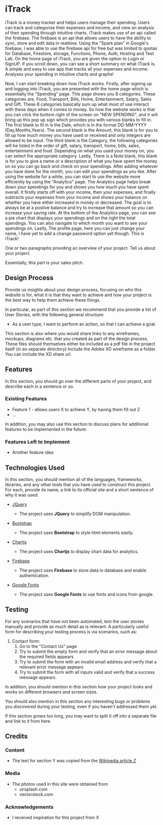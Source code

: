 # iTrack

iTrack is a money tracker and helps users manage their spending. Users can track and categorise their expenses and income, and view an analysis of their spending through intuitive charts. iTrack makes use of an api called the firebase. The firebase is an api that allows users to have the ability to sync, store and edit data in realtime. Using the "Spark plan"
in Google's firebase, I was able to use the firebase api for free but was limited to quotas for Database, Firestore, storage, Functions, Phone, Auth, Hosting and Test Lab. On the home page of iTrack, you are given the option to Login or SignUP. If you scroll down, you can see a short summary on what iTrack is. A simple and easy to use app that tracks all your expenses and income. Analyses your spending in intuitive charts and graphs!

Now, I can start breaking down how iTrack works. Firstly, after signing up and logging into iTrack, you are presented with the home page which is essentially the "Spending" page.
This page shows you 8 categories. These categories are, Food, Transport, Bills, Home, Entertainment, Salary, Sales and Gift. These 8 categories basically sum up what most of use interact with these days when it comes to money. So how the website works is that you can click the bottom right of the screen on "NEW SPENDING", and it will bring up this pop up sign which provides you with various blanks to fill in. The first blank to fil in is the Date, which is in the format DD-MM-YYYY (Day,Months,Years). The second blank is the Amount, this blank is for you to fill up how much money you have used or received and only integers are allowed to be input. The third blank is the Category, the following categories will be listed in the order of gift, salary, transport, home,  bills, sales, entertainment and food. Depending on what you used your money on, you can select the appropriate category. Lastly, There is a Note blank, this blank is for you to give a name or a description of what you have spent the money on so you can go back and check on your spendings. After adding whatever you have done for the month, you can edit your spendings as you like. After using the website for a while, you can start to use the website more efficiently by using the "Analytics" page. The Analytics page helps break down your spendings for you and shows you how much you have spent overall. It firstly starts off with your income, then your expenses, and finally subtracts your expenses from your income and shows your balance on whether you have either increased in money or decreased. The goal is to always be at a postive balance and try to increase that amount so you can increase your saving rate. At the bottom of the Analytics page, you can see a pie chart that displays your spendings and on the right the total spendings. You can also navigate to which month you want to see your spendings on. Lastly, The profile page, here you can just change your name, I have yet to add a change password option yet though. This is iTrack!

One or two paragraphs providing an overview of your project. Tell us about your project.

Essentially, this part is your sales pitch.
 
## Design Process
 
Provide us insights about your design process, focusing on who this website is for, what it is that they want to achieve and how your project is the best way to help them achieve these things.

In particular, as part of this section we recommend that you provide a list of User Stories, with the following general structure:
- As a user type, I want to perform an action, so that I can achieve a goal.

This section is also where you would share links to any wireframes, mockups, diagrams etc. that you created as part of the design process. 
These files should themselves either be included as a pdf file in the project itself (in an separate directory)
Include the Adobe XD wireframe as a folder. You can include the XD share url. 

## Features

In this section, you should go over the different parts of your project, and describe each in a sentence or so.
 
### Existing Features
- Feature 1 - allows users X to achieve Y, by having them fill out Z
- ...

In addition, you may also use this section to discuss plans for additional features to be implemented in the future:

### Features Left to Implement
- Another feature idea

## Technologies Used

In this section, you should mention all of the languages, frameworks, libraries, and any other tools that you have used to construct this project. For each, provide its name, a link to its official site and a short sentence of why it was used.

- [JQuery](https://jquery.com)
    - The project uses **JQuery** to simplify DOM manipulation.

- [Bootstrap](https://getbootstrap.com/)
    - The project uses **Bootstrap** to style html elements easily.

- [Chartjs](https://www.chartjs.org/)
    - The project uses **Chartjs** to display chart data for analytics.

- [Firebase](https://firebase.google.com/)
    - The project uses **Firebase** to store data in database and enable authentication.

- [Google Fonts](https://fonts.googleapis.com)
    - The project uses **Google Fonts** to use fonts and icons from google.

## Testing

For any scenarios that have not been automated, test the user stories manually and provide as much detail as is relevant. A particularly useful form for describing your testing process is via scenarios, such as:

1. Contact form:
    1. Go to the "Contact Us" page
    2. Try to submit the empty form and verify that an error message about the required fields appears
    3. Try to submit the form with an invalid email address and verify that a relevant error message appears
    4. Try to submit the form with all inputs valid and verify that a success message appears.

In addition, you should mention in this section how your project looks and works on different browsers and screen sizes.

You should also mention in this section any interesting bugs or problems you discovered during your testing, even if you haven't addressed them yet.

If this section grows too long, you may want to split it off into a separate file and link to it from here.

## Credits

### Content
- The text for section Y was copied from the [Wikipedia article Z](https://en.wikipedia.org/wiki/Z)

### Media
- The photos used in this site were obtained from 
    - unsplash.com
    - vectorstock.com

### Acknowledgements

- I received inspiration for this project from X